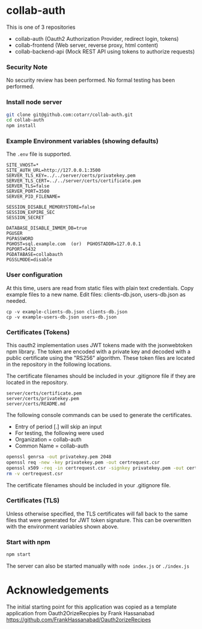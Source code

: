 # collab-auth



This is one of 3 repositories

- collab-auth (Oauth2 Authorization Provider, redirect login, tokens)
- collab-frontend (Web server, reverse proxy, html content)
- collab-backend-api (Mock REST API using tokens to authorize requests)

### Security Note

No security review has been performed. No formal testing has been performed.

### Install node server

```bash
git clone git@github.com:cotarr/collab-auth.git
cd collab-auth
npm install
```

### Example Environment variables (showing defaults)

The `.env` file is supported.

```
SITE_VHOST=*
SITE_AUTH_URL=http://127.0.0.1:3500
SERVER_TLS_KEY=../../server/certs/privatekey.pem
SERVER_TLS_CERT=../../server/certs/certificate.pem
SERVER_TLS=false
SERVER_PORT=3500
SERVER_PID_FILENAME=

SESSION_DISABLE_MEMORYSTORE=false
SESSION_EXPIRE_SEC
SESSION_SECRET

DATABASE_DISABLE_INMEM_DB=true
PGUSER
PGPASSWORD
PGHOST=sql.example.com  (or)  PGHOSTADDR=127.0.0.1
PGPORT=5432
PGDATABASE=collabauth
PGSSLMODE=disable
```

### User configuration

At this time, users are read from static files with plain text credentials.
Copy example files to a new name.
Edit files: clients-db.json, users-db.json as needed.

```
cp -v example-clients-db.json clients-db.json
cp -v example-users-db.json users-db.json
```

### Certificates (Tokens)

This oauth2 implementation uses JWT tokens made with the jsonwebtoken npm library.
The token are encoded with a private key and decoded with a public certificate
using the "RS256" algorithm. These token files are located in the repository in the
following locations.

The certificate filenames should be included in your .gitignore file if they are located
in the repository.

```
server/certs/certificate.pem
server/certs/privatekey.pem
server/certs/README.md
```

The following console commands can be used to generate the certificates.

* Entry of period [.] will skip an input
* For testing, the following were used
 * Organization = collab-auth
 * Common Name = collab-auth

```bash
openssl genrsa -out privatekey.pem 2048
openssl req -new -key privatekey.pem -out certrequest.csr
openssl x509 -req -in certrequest.csr -signkey privatekey.pem -out certificate.pem
rm -v certrequest.csr
```

The certificate filenames should be included in your .gitignore file.

### Certificates (TLS)

Unless otherwise specified, the TLS certificates will fall back to the same
files that were generated for JWT token signature. This can be overwritten
with the environment variables shown above.

### Start with npm

```bash
npm start
```

The server can also be started manually with `node index.js` or `./index.js`

# Acknowledgements

The initial starting point for this application was copied
as a template application from Oauth2OrizeRecpies by Frank Hassanabad
https://github.com/FrankHassanabad/Oauth2orizeRecipes
